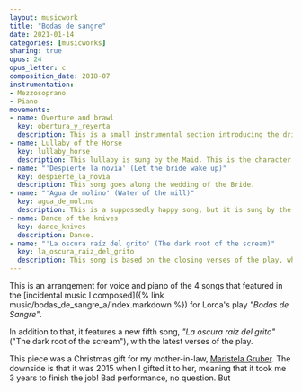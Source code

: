 ```yaml
---
layout: musicwork
title: "Bodas de sangre"
date: 2021-01-14
categories: [musicworks]
sharing: true
opus: 24
opus_letter: c
composition_date: 2018-07
instrumentation:
- Mezzosoprano
- Piano
movements:
- name: Overture and brawl
  key: obertura_y_reyerta
  description: This is a small instrumental section introducing the driving theme and then a song based on "Reyerta" (Brawl), the third poem of "Romancero gitano", one of Lorca's most recognized works.
- name: Lullaby of the Horse
  key: lullaby_horse
  description: This lullaby is sung by the Maid. This is the character that senses the tragic events that are to come, so all her songs contain several elements that anticipate the tragic events to come.
- name: "'Despierte la novia' (Let the bride wake up)"
  key: despierte_la_novia
  description: This song goes along the wedding of the Bride.
- name: "'Agua de molino' (Water of the mill)"
  key: agua_de_molino
  description: This is a suppossedly happy song, but it is sung by the Maid, so it is also 
- name: Dance of the knives
  key: dance_knives
  description: Dance.
- name: "'La oscura raíz del grito' (The dark root of the scream)"
  key: la_oscura_raiz_del_grito
  description: This song is based on the closing verses of the play, which are recited by the Mother and the Bride of the (now deceased) Groom.
---
```

This is an arrangement for voice and piano of the 4 songs that featured in the [incidental music I composed]({% link music/bodas_de_sangre_a/index.markdown %}) for Lorca's play _"Bodas de Sangre"_.

In addition to that, it features a new fifth song, _"La oscura raíz del grito"_ ("The dark root of the scream"), with the latest verses of the play.

This piece was a Christmas gift for my mother-in-law, [Maristela Gruber](https://maristelagruber.com/). The downside is that it was 2015 when I gifted it to her, meaning that it took me 3 years to finish the job! Bad performance, no question. But 